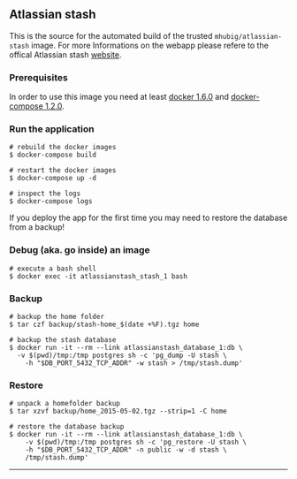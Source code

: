 ## Atlassian stash

This is the source for the automated build of the trusted `mhubig/atlassian-stash`
image. For more Informations on the webapp please refere to the offical Atlassian stash
[website][1].

### Prerequisites

In order to use this image you need at least [docker 1.6.0][2] and [docker-compose 1.2.0][3].

### Run the application

    # rebuild the docker images
    $ docker-compose build

    # restart the docker images
    $ docker-compose up -d

    # inspect the logs
    $ docker-compose logs

If you deploy the app for the first time you may need to restore the database from a backup!

### Debug (aka. go inside) an image

    # execute a bash shell
    $ docker exec -it atlassianstash_stash_1 bash

### Backup

    # backup the home folder
    $ tar czf backup/stash-home_$(date +%F).tgz home

    # backup the stash database
    $ docker run -it --rm --link atlassianstash_database_1:db \
      -v $(pwd)/tmp:/tmp postgres sh -c 'pg_dump -U stash \
        -h "$DB_PORT_5432_TCP_ADDR" -w stash > /tmp/stash.dump'

### Restore

    # unpack a homefolder backup
    $ tar xzvf backup/home_2015-05-02.tgz --strip=1 -C home

    # restore the database backup
    $ docker run -it --rm --link atlassianstash_database_1:db \
        -v $(pwd)/tmp:/tmp postgres sh -c 'pg_restore -U stash \
        -h "$DB_PORT_5432_TCP_ADDR" -n public -w -d stash \
        /tmp/stash.dump'

---
[1]: https://www.atlassian.com/software/stash
[2]: https://docs.docker.com/installation
[3]: https://docs.docker.com/compose
